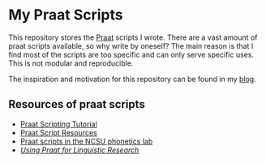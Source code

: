 # My Praat Scripts

This repository stores the [Praat](http://www.fon.hum.uva.nl/praat/) scripts I wrote. There are a vast amount of praat scripts available, so why write by oneself? The main reason is that I find most of the scripts are too specific and can only serve specific uses. This is not modular and reproducible.

The inspiration and motivation for this repository can be found in my [blog](https://ge-chunyu.github.io/2019-12-praat/).

## Resources of praat scripts

- [Praat Scripting Tutorial](http://praatscripting.lingphon.net/)
- [Praat Script Resources](http://phonetics.linguistics.ucla.edu/facilities/acoustic/praat.html)
- [Praat scripts in the NCSU phonetics lab](https://phon.wordpress.ncsu.edu/lab-manual/scripts/praat-scripting/)
- [*Using Praat for Linguistic Research*](http://wstyler.ucsd.edu/praat//)
